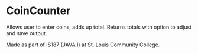 # CoinCounter
Allows user to enter coins, adds up total. Returns totals with option to adjust and save output. 

Made as part of IS187 (JAVA I) at St. Louis Community College.
